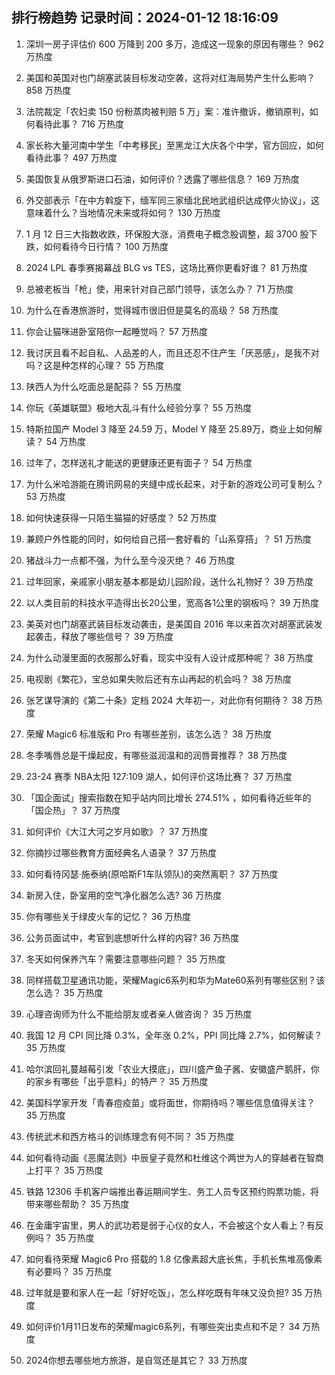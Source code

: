 
## 排行榜趋势 记录时间：2024-01-12 18:16:09
  
  1. 深圳一房子评估价 600 万降到 200 多万，造成这一现象的原因有哪些？ 962 万热度
    
  2. 美国和英国对也门胡塞武装目标发动空袭，这将对红海局势产生什么影响？ 858 万热度
    
  3. 法院裁定「农妇卖 150 份粉蒸肉被判赔 5 万」案：准许撤诉，撤销原判，如何看待此事？ 716 万热度
    
  4. 家长称大量河南中学生「中考移民」至黑龙江大庆各个中学，官方回应，如何看待此事？ 497 万热度
    
  5. 美国恢复从俄罗斯进口石油，如何评价？透露了哪些信息？ 169 万热度
    
  6. 外交部表示「在中方斡旋下，缅军同三家缅北民地武组织达成停火协议」，这意味着什么？当地情况未来或将如何？ 130 万热度
    
  7. 1 月 12 日三大指数收跌，环保股大涨，消费电子概念股调整，超 3700 股下跌，如何看待今日行情？ 100 万热度
    
  8. 2024 LPL 春季赛揭幕战 BLG vs TES，这场比赛你更看好谁？ 81 万热度
    
  9. 总被老板当「枪」使，用来针对自己部门领导，该怎么办？ 71 万热度
    
  10. 为什么在香港旅游时，觉得城市很旧但是莫名的高级？ 58 万热度
    
  11. 你会让猫咪进卧室陪你一起睡觉吗？ 57 万热度
    
  12. 我讨厌且看不起自私、人品差的人，而且还忍不住产生「厌恶感」，是我不对吗？这是种怎样的心理？ 55 万热度
    
  13. 陕西人为什么吃面总是配蒜？ 55 万热度
    
  14. 你玩《英雄联盟》极地大乱斗有什么经验分享？ 55 万热度
    
  15. 特斯拉国产 Model 3 降至 24.59 万，Model Y 降至 25.89万，商业上如何解读？ 54 万热度
    
  16. 过年了，怎样送礼才能送的更健康还更有面子？ 54 万热度
    
  17. 为什么米哈游能在腾讯网易的夹缝中成长起来，对于新的游戏公司可复制么？ 53 万热度
    
  18. 如何快速获得一只陌生猫猫的好感度？ 52 万热度
    
  19. 兼顾户外性能的同时，如何给自己搭一套好看的「山系穿搭」？ 51 万热度
    
  20. 猪战斗力一点都不强，为什么至今没灭绝？ 46 万热度
    
  21. 过年回家，亲戚家小朋友基本都是幼儿园阶段，送什么礼物好？ 39 万热度
    
  22. 以人类目前的科技水平造得出长20公里，宽高各1公里的钢板吗？ 39 万热度
    
  23. 美英对也门胡塞武装目标发动袭击，是美国自 2016 年以来首次对胡塞武装发起袭击，释放了哪些信号？ 39 万热度
    
  24. 为什么动漫里面的衣服那么好看，现实中没有人设计成那种呢？ 38 万热度
    
  25. 电视剧《繁花》，宝总如果失败后还有东山再起的机会吗？ 38 万热度
    
  26. 张艺谋导演的《第二十条》定档 2024 大年初一，对此你有何期待？ 38 万热度
    
  27. 荣耀 Magic6 标准版和 Pro 有哪些差别，该怎么选？ 38 万热度
    
  28. 冬季嘴唇总是干燥起皮，有哪些滋润温和的润唇膏推荐？ 38 万热度
    
  29. 23-24 赛季 NBA太阳 127:109 湖人，如何评价这场比赛？ 37 万热度
    
  30. 「国企面试」搜索指数在知乎站内同比增长 274.51% ，如何看待近些年的「国企热」？ 37 万热度
    
  31. 如何评价《大江大河之岁月如歌》？ 37 万热度
    
  32. 你摘抄过哪些教育方面经典名人语录？ 37 万热度
    
  33. 如何看待冈瑟·施泰纳(原哈斯F1车队领队)的突然离职？ 37 万热度
    
  34. 新房入住，卧室用的空气净化器怎么选? 36 万热度
    
  35. 你有哪些关于绿皮火车的记忆？ 36 万热度
    
  36. 公务员面试中，考官到底想听什么样的内容? 36 万热度
    
  37. 冬天如何保养汽车？需要注意哪些问题？ 35 万热度
    
  38. 同样搭载卫星通讯功能，荣耀Magic6系列和华为Mate60系列有哪些区别？该怎么选？ 35 万热度
    
  39. 心理咨询师为什么不能给朋友或者亲人做咨询？ 35 万热度
    
  40. 我国 12 月 CPI 同比降 0.3%，全年涨 0.2%，PPI 同比降 2.7%，如何解读？ 35 万热度
    
  41. 哈尔滨回礼蔓越莓引发「农业大摸底」，四川盛产鱼子酱、安徽盛产鹅肝，你的家乡有哪些「出乎意料」的特产？ 35 万热度
    
  42. 美国科学家开发「青春痘疫苗」或将面世，你期待吗？哪些信息值得关注？ 35 万热度
    
  43. 传统武术和西方格斗的训练理念有何不同？ 35 万热度
    
  44. 如何看待动画《恶魔法则》中辰皇子竟然和杜维这个两世为人的穿越者在智商上打平？ 35 万热度
    
  45. 铁路 12306 手机客户端推出春运期间学生、务工人员专区预约购票功能，将带来哪些帮助？ 35 万热度
    
  46. 在金庸宇宙里，男人的武功若是弱于心仪的女人，不会被这个女人看上？有反例吗？ 35 万热度
    
  47. 如何看待荣耀 Magic6 Pro 搭载的 1.8 亿像素超大底长焦，手机长焦堆高像素有必要吗？ 35 万热度
    
  48. 过年就是要和家人在一起「好好吃饭」，怎么样吃既有年味又没负担? 35 万热度
    
  49. 如何评价1月11日发布的荣耀magic6系列，有哪些突出卖点和不足？ 34 万热度
    
  50. 2024你想去哪些地方旅游，是自驾还是其它？ 33 万热度
    